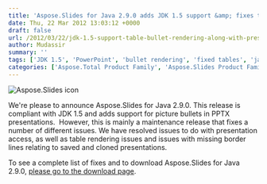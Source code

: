 ```yaml
---
title: 'Aspose.Slides for Java 2.9.0 adds JDK 1.5 support &amp; fixes table, bullet rendering &amp; presentation access issues'
date: Thu, 22 Mar 2012 13:03:12 +0000
draft: false
url: /2012/03/22/jdk-1.5-support-table-bullet-rendering-along-with-presentation-access-issues-have-been-resolved-in-aspose.slides-for-java-2.9.0/
author: Mudassir
summary: ''
tags: ['JDK 1.5', 'PowerPoint', 'bullet rendering', 'fixed tables', 'java', 'presentation access', 'product release']
categories: ['Aspose.Total Product Family', 'Aspose.Slides Product Family']
---
```


![Aspose.Slides icon][1]

We're please to announce Aspose.Slides for Java 2.9.0. This release is compliant with JDK 1.5 and adds support for picture bullets in PPTX presentations.  However, this is mainly a maintenance release that fixes a number of different issues. We have resolved issues to do with presentation access, as well as table rendering issues and issues with missing border lines relating to saved and cloned presentations.

To see a complete list of fixes and to download Aspose.Slides for Java 2.9.0, [please go to the download page][2].




[1]: http://www.aspose.com/Images/aspose.slides-logo2.jpg
[2]: https://blog.aspose.com/




